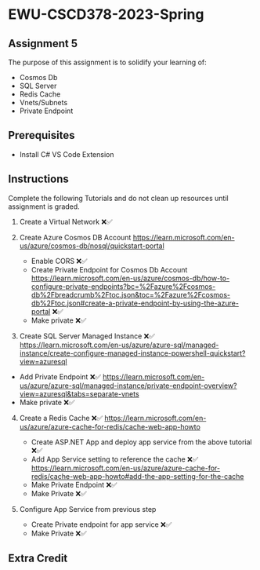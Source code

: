# EWU-CSCD378-2023-Spring

## Assignment 5

The purpose of this assignment is to solidify your learning of:

- Cosmos Db
- SQL Server
- Redis Cache
- Vnets/Subnets
- Private Endpoint

## Prerequisites

- Install C# VS Code Extension

## Instructions

Complete the following Tutorials and do not clean up resources until assignment is graded.

1. Create a Virtual Network ❌✅
2. Create Azure Cosmos DB Account
   https://learn.microsoft.com/en-us/azure/cosmos-db/nosql/quickstart-portal

   - Enable CORS ❌✅
   - Create Private Endpoint for Cosmos Db Account
     https://learn.microsoft.com/en-us/azure/cosmos-db/how-to-configure-private-endpoints?bc=%2Fazure%2Fcosmos-db%2Fbreadcrumb%2Ftoc.json&toc=%2Fazure%2Fcosmos-db%2Ftoc.json#create-a-private-endpoint-by-using-the-azure-portal ❌✅
   - Make private ❌✅

3. Create SQL Server Managed Instance ❌✅
   https://learn.microsoft.com/en-us/azure/azure-sql/managed-instance/create-configure-managed-instance-powershell-quickstart?view=azuresql

- Add Private Endpoint ❌✅
  https://learn.microsoft.com/en-us/azure/azure-sql/managed-instance/private-endpoint-overview?view=azuresql&tabs=separate-vnets
- Make private ❌✅

4. Create a Redis Cache ❌✅
   https://learn.microsoft.com/en-us/azure/azure-cache-for-redis/cache-web-app-howto

   - Create ASP.NET App and deploy app service from the above tutorial ❌✅
   - Add App Service setting to reference the cache ❌✅
     https://learn.microsoft.com/en-us/azure/azure-cache-for-redis/cache-web-app-howto#add-the-app-setting-for-the-cache
   - Make Private Endpoint ❌✅
   - Make Private ❌✅

5. Configure App Service from previous step

   - Create Private endpoint for app service ❌✅
   - Make Private ❌✅

## Extra Credit

